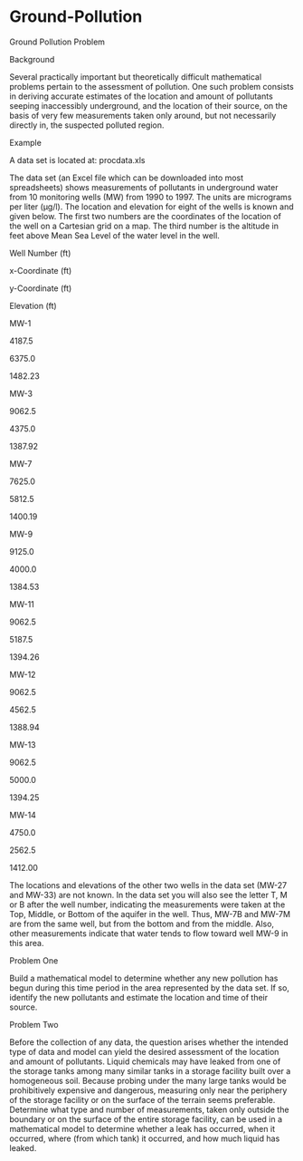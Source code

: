 # Ground-Pollution
Ground Pollution
Problem	 
 	
Background

Several practically important but theoretically difficult mathematical problems pertain to the assessment of pollution. One such problem consists in deriving accurate estimates of the location and amount of pollutants seeping inaccessibly underground, and the location of their source, on the basis of very few measurements taken only around, but not necessarily directly in, the suspected polluted region.

Example

A data set is located at: procdata.xls

The data set (an Excel file which can be downloaded into most spreadsheets) shows measurements of pollutants in underground water from 10 monitoring wells (MW) from 1990 to 1997. The units are micrograms per liter (μg/l). The location and elevation for eight of the wells is known and given below. The first two numbers are the coordinates of the location of the well on a Cartesian grid on a map. The third number is the altitude in feet above Mean Sea Level of the water level in the well.

Well Number (ft)

x-Coordinate (ft)

y-Coordinate (ft)

Elevation (ft)

MW-1

4187.5

6375.0

1482.23

MW-3

9062.5

4375.0

1387.92

MW-7

7625.0

5812.5

1400.19

MW-9

9125.0

4000.0

1384.53

MW-11

9062.5

5187.5

1394.26

MW-12

9062.5

4562.5

1388.94

MW-13

9062.5

5000.0

1394.25

MW-14

4750.0

2562.5

1412.00

The locations and elevations of the other two wells in the data set (MW-27 and MW-33) are not known. In the data set you will also see the letter T, M or B after the well number, indicating the measurements were taken at the Top, Middle, or Bottom of the aquifer in the well. Thus, MW-7B and MW-7M are from the same well, but from the bottom and from the middle. Also, other measurements indicate that water tends to flow toward well MW-9 in this area.

Problem One

Build a mathematical model to determine whether any new pollution has begun during this time period in the area represented by the data set. If so, identify the new pollutants and estimate the location and time of their source.

Problem Two

Before the collection of any data, the question arises whether the intended type of data and model can yield the desired assessment of the location and amount of pollutants. Liquid chemicals may have leaked from one of the storage tanks among many similar tanks in a storage facility built over a homogeneous soil. Because probing under the many large tanks would be prohibitively expensive and dangerous, measuring only near the periphery of the storage facility or on the surface of the terrain seems preferable. Determine what type and number of measurements, taken only outside the boundary or on the surface of the entire storage facility, can be used in a mathematical model to determine whether a leak has occurred, when it occurred, where (from which tank) it occurred, and how much liquid has leaked.
